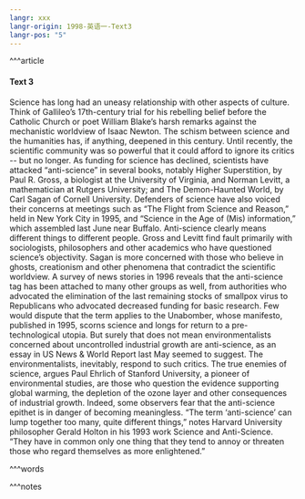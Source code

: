 ```yaml
---
langr: xxx
langr-origin: 1998-英语一-Text3
langr-pos: "5"
---
```


^^^article

#### Text 3

Science has long had an uneasy relationship with other aspects of culture. Think of Gallileo’s 17th-century trial for his rebelling belief before the Catholic Church or poet William Blake’s harsh remarks against the mechanistic worldview of Isaac Newton. The schism between science and the humanities has, if anything, deepened in this century.
Until recently, the scientific community was so powerful that it could afford to ignore its critics -- but no longer. As funding for science has declined, scientists have attacked “anti-science” in several books, notably Higher Superstition, by Paul R. Gross, a biologist at the University of Virginia, and Norman Levitt, a mathematician at Rutgers University; and The Demon-Haunted World, by Carl Sagan of Cornell University.
Defenders of science have also voiced their concerns at meetings such as “The Flight from Science and Reason,” held in New York City in 1995, and “Science in the Age of (Mis) information,” which assembled last June near Buffalo.
Anti-science clearly means different things to different people. Gross and Levitt find fault primarily with sociologists, philosophers and other academics who have questioned science’s objectivity. Sagan is more concerned with those who believe in ghosts, creationism and other phenomena that contradict the scientific worldview.
A survey of news stories in 1996 reveals that the anti-science tag has been attached to many other groups as well, from authorities who advocated the elimination of the last remaining stocks of smallpox virus to Republicans who advocated decreased funding for basic research.
Few would dispute that the term applies to the Unabomber, whose manifesto, published in 1995, scorns science and longs for return to a pre-technological utopia. But surely that does not mean environmentalists concerned about uncontrolled industrial growth are anti-science, as an essay in US News & World Report last May seemed to suggest.
The environmentalists, inevitably, respond to such critics. The true enemies of science, argues Paul Ehrlich of Stanford University, a pioneer of environmental studies, are those who question the evidence supporting global warming, the depletion of the ozone layer and other consequences of industrial growth.
Indeed, some observers fear that the anti-science epithet is in danger of becoming meaningless. “The term ‘anti-science’ can lump together too many, quite different things,” notes Harvard University philosopher Gerald Holton in his 1993 work Science and Anti-Science. “They have in common only one thing that they tend to annoy or threaten those who regard themselves as more enlightened.”


^^^words


^^^notes